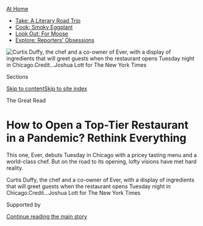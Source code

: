 <div id="app">

<div>

<div>

<div>

</div>

<div data-aria-hidden="false">

<div id="site-content" data-role="main">

<div>

<div class="css-1aor85t" style="opacity:0.000000001;z-index:-1;visibility:hidden">

<div class="css-1hqnpie">

<div class="css-epjblv">

<span class="css-17xtcya">[Food](/section/food)</span><span class="css-x15j1o">|</span><span class="css-fwqvlz">How
to Open a Top-Tier Restaurant in a Pandemic? Rethink
Everything</span>

</div>

<div class="css-k008qs">

<div class="css-1iwv8en">

<span class="css-18z7m18"></span>

<div>

</div>

</div>

<span class="css-1n6z4y">https://nyti.ms/3ff8X3j</span>

<div class="css-1705lsu">

<div class="css-4xjgmj">

<div class="css-4skfbu" data-role="toolbar" data-aria-label="Social Media Share buttons, Save button, and Comments Panel with current comment count" data-testid="share-tools">

  - 
  - 
  - 
  - 
    
    <div class="css-6n7j50">
    
    </div>

  - 
  - 

</div>

</div>

</div>

</div>

</div>

</div>

<div id="NYT_TOP_BANNER_REGION" class="css-11qgg8s">

<div>

<div id="maps-athome-menu" class="section interactive-content interactive-size-medium css-1du2ztb">

<div class="css-17ih8de interactive-body">

<div class="at-home-nav__innerContainer">

<div class="at-home-nav__title">

[At
Home](https://www.nytimes.com/spotlight/at-home?action=click&pgtype=Article&state=default&region=TOP_BANNER&context=at_home_menu)

</div>

  - [Take: A Literary Road
    Trip](https://www.nytimes.com/2020/07/28/books/time-for-a-literary-road-trip.html?action=click&pgtype=Article&state=default&region=TOP_BANNER&context=at_home_menu)
  - [Cook: Smoky
    Eggplant](https://www.nytimes.com/2020/07/29/magazine/bored-with-your-home-cooking-some-smoky-eggplant-will-fix-that.html?action=click&pgtype=Article&state=default&region=TOP_BANNER&context=at_home_menu)
  - [Look Out: For
    Moose](https://www.nytimes.com/2020/07/27/travel/moose-michigan-isle-royale.html?action=click&pgtype=Article&state=default&region=TOP_BANNER&context=at_home_menu)
  - [Explore: Reporters’
    Obsessions](https://www.nytimes.com/interactive/2020/at-home/even-more-reporters-editors-diaries-lists-recommendations.html?action=click&pgtype=Article&state=default&region=TOP_BANNER&context=at_home_menu)

</div>

</div>

</div>

</div>

</div>

<div id="fullBleedHeaderContent">

<div class="css-n4ws9g">

![<span class="css-16f3y1r e13ogyst0" data-aria-hidden="true">Curtis
Duffy, the chef and a co-owner of Ever, with a display of ingredients
that will greet guests when the restaurant opens Tuesday night in
Chicago.</span><span class="css-cnj6d5 e1z0qqy90" itemprop="copyrightHolder"><span class="css-1ly73wi e1tej78p0">Credit...</span><span><span>Joshua
Lott for The New York
Times</span></span></span>](https://static01.nyt.com/images/2020/07/29/dining/29virus-ever1/29virus-ever1-articleLarge.jpg?quality=75&auto=webp&disable=upscale)

</div>

<div class="css-3z92zw">

<div class="css-6cn7ki">

<div class="NYTAppHideMasthead css-1bcu9v6 e1suatyy0">

<div class="section css-1o1qe8k e1suatyy2">

<div class="css-cu5p7t er09x8g0">

<div class="css-6n7j50">

</div>

<span class="css-1dv1kvn">Sections</span>

[Skip to content](#site-content)[Skip to site index](#site-index)

</div>

<div class="css-10698na e1huz5gh0">

</div>

</div>

</div>

<span class="css-10ej3is ezdmqqa0">The Great Read</span>

<div class="css-1sojcmr ehdk2mb0">

# How to Open a Top-Tier Restaurant in a Pandemic? Rethink Everything

</div>

This one, Ever, debuts Tuesday in Chicago with a pricey tasting menu and
a world-class chef. But on the road to its opening, lofty visions have
met hard reality.

</div>

</div>

<div class="css-nwzfg5 e1gnum310">

<span class="css-1f9pvn2 dining">Curtis Duffy, the chef and a co-owner
of Ever, with a display of ingredients that will greet guests when the
restaurant opens Tuesday night in
Chicago.</span><span class="css-cnj6d5 e1z0qqy90" itemprop="copyrightHolder"><span class="css-1ly73wi e1tej78p0">Credit...</span><span><span>Joshua
Lott for The New York Times</span></span></span>

</div>

<div id="sponsor-wrapper" class="css-1hyfx7x">

<div id="sponsor-slug" class="css-19vbshk">

Supported by

</div>

[Continue reading the main
story](#after-sponsor)

<div id="sponsor" class="ad sponsor-wrapper" style="text-align:center;height:100%;display:block">

</div>

<div id="after-sponsor">

</div>

</div>

<div class="css-1wx1auc e1gnum311">

<div class="css-18e8msd">

<div class="css-vp77d3 epjyd6m0">

<div class="css-1baulvz">

By <span class="css-1baulvz last-byline" itemprop="name">Mark
Caro</span>

</div>

</div>

  - 
    
    <div class="css-ld3wwf e16638kd2">
    
    July 28,
    2020
    
    </div>

  - 
    
    <div class="css-4xjgmj">
    
    <div class="css-d8bdto" data-role="toolbar" data-aria-label="Social Media Share buttons, Save button, and Comments Panel with current comment count" data-testid="share-tools">
    
      - 
      - 
      - 
      - 
        
        <div class="css-6n7j50">
        
        </div>
    
      - 
      - 
    
    </div>
    
    </div>

</div>

</div>

</div>

<div class="section meteredContent css-1r7ky0e" name="articleBody" itemprop="articleBody">

<div class="css-1fanzo5 StoryBodyCompanionColumn">

<div class="css-53u6y8">

CHICAGO — The chef de cuisine was looking up mask prices online as the
team at [Ever](https://www.ever-restaurant.com/) discussed how to
approach guests entering the new restaurant.

Under normal circumstances this would not be an issue. These customers
would be paying at least $285 a head to be transported by peerless
hospitality and the creativity of the chef Curtis Duffy, who is making
[his long-awaited
return](https://www.nytimes.com/2019/06/24/dining/ever-restaurant-chicago-curtis-duffy.html)
to Chicago’s high-end dining scene after he and his longtime business
partner, Michael Muser, [abruptly
departed](https://www.nytimes.com/2017/12/20/dining/grace-chicago-chefs-quit.html)
Grace in 2017.

Yet following a state recommendation, the restaurant would require
diners to wear masks except when seated at their tables. So the team was
contemplating providing each arriving diner with a tote bag containing
Ever-branded personal protective equipment such as masks, gloves and
hand sanitizer.

Days later, Mr. Muser reconsidered, and not just because the apparent
$10-per-guest cost felt significant and most people carry their own
masks now. If diners are supposed to “get lost in a world of food and
wine,” he said, then maybe the restaurant shouldn’t greet them with:
“‘Here’s your first-aid survival kit. Don’t die. Enjoy your
dinner\!”

</div>

</div>

<div class="css-1fanzo5 StoryBodyCompanionColumn">

<div class="css-53u6y8">

In the best of times, building any restaurant from scratch is a fraught
venture. But Ever is a hugely ambitious, high-concept dining room with
an elaborate tasting menu, set to open Tuesday night in the thick of a
public-health crisis that for many people has made the very notion of
fine dining seem alien and scary.

As a result, preparations for the opening have become a series of lofty
visions and constant, real-world revisions.

“If the world has taught us anything in the past three months, “ Mr.
Muser said, “it’s that anything can happen.”

</div>

</div>

<div class="css-79elbk" data-testid="photoviewer-wrapper">

<div class="css-z3e15g" data-testid="photoviewer-wrapper-hidden">

</div>

<div class="css-1a48zt4 ehw59r15" data-testid="photoviewer-children">

![<span class="css-16f3y1r e13ogyst0" data-aria-hidden="true">The dining
room incorporates wooden  slats, layered plaster walls that evoke an
eroded canyon — and tables distanced from one
another.</span><span class="css-cnj6d5 e1z0qqy90" itemprop="copyrightHolder"><span class="css-1ly73wi e1tej78p0">Credit...</span><span>Joshua
Lott for The New York
Times</span></span>](https://static01.nyt.com/images/2020/07/29/dining/29virus-ever3/merlin_174519840_4e7c96d6-875d-4465-8cb4-15aff58b9bce-articleLarge.jpg?quality=75&auto=webp&disable=upscale)

</div>

</div>

<div class="css-79elbk" data-testid="photoviewer-wrapper">

<div class="css-z3e15g" data-testid="photoviewer-wrapper-hidden">

</div>

<div class="css-1a48zt4 ehw59r15" data-testid="photoviewer-children">

<div class="css-1xdhyk6 erfvjey0">

<span class="css-1ly73wi e1tej78p0">Image</span>

<div class="css-zjzyr8">

<div data-testid="lazyimage-container" style="height:257.77777777777777px">

</div>

</div>

</div>

<span class="css-16f3y1r e13ogyst0" data-aria-hidden="true">In an
appetizer of caviar and king crab, the restaurant’s logo is made from a
roasted coconut pudding and then frozen so it will keep its shape when
set into a cucumber
gel.</span><span class="css-cnj6d5 e1z0qqy90" itemprop="copyrightHolder"><span class="css-1ly73wi e1tej78p0">Credit...</span><span>Joshua
Lott for The New York Times</span></span>

</div>

</div>

<div class="css-1fanzo5 StoryBodyCompanionColumn">

<div class="css-53u6y8">

Grace received three Michelin stars for four consecutive years before
Mr. Duffy and Mr. Muser left in a clash with the owner. In June 2019,
after waiting for a noncompete clause to expire, the two announced plans
to open Ever in a new office building in the surging West Loop district.
Mr. Muser estimated that backers have spent close to $5 million “to
deliver to the city of Chicago the greatest dining room it’s ever seen.”

</div>

</div>

<div class="css-1fanzo5 StoryBodyCompanionColumn">

<div class="css-53u6y8">

Its layered plaster walls give the impression of an eroding canyon that
leads into a modern room punctuated by vertical wood slats, sliding
panels and widely spaced tables. In mid-March, though, with about 60
percent of construction done, Gov. J.B. Pritzker issued a
shelter-in-place order that would prohibit restaurant dining for months
in Illinois. When, weeks later, the two partners set a July 28 opening
date, it was a big roll of the dice.

On June 11, Ever emailed its mailing list to announce that two months’
worth of reservations were now on sale [via the restaurant-reservation
platform Tock](https://www.exploretock.com/ever/). Chicago restaurants
had been serving outdoor meals for just eight days, and Mayor Lori
Lightfoot and Governor Pritzker had yet to announce a date when indoor
dining could start. There was also no guarantee that a Covid-19
resurgence wouldn’t prompt another shutdown.

When the city did begin to allow indoor service, on June 26, it capped
capacity at 25 percent. Ever cut its seating plan to 40 guests a night,
not using all of the dining room’s 14 tables at once, but still: Would
enough people feel comfortable spending $285 or more for a 10-course
menu that would keep them indoors for about two hours? Is this kind of
luxury dining still appealing and viable in the pandemic?

Ever might be the test case.
[Alinea](https://www.alinearestaurant.com/), currently the city’s only
restaurant with three Michelin stars, has been serving takeout comfort
food since March, and has made no plans to reopen its Lincoln Park
dining room. ([AIR: Alinea in
Residence](https://www.exploretock.com/alinea/experience/156965/air-alinea-in-residence?date=2020-07-31&size=4&time=20%3A00),
an outdoor pop-up on a West Loop rooftop, opened July 1, though it
[closed for three
days](https://blockclubchicago.org/2020/07/11/alinea-pop-up-closed-after-staffer-tests-positive-for-coronavirus-days-after-covid-19-canape-backlash/)
after an employee, who had not worked in several days, reported testing
positive for the coronavirus. AIR reopened after co-workers tested
negative.)

Nick Kokonas, a co-owner of Alinea and the chief executive of Tock, said
the Ever partners “probably don’t have much of a choice as to whether or
not to open.”

“They started raising money and building this out before the crisis
hit,” he said. “At some point if they don’t attempt to open, the
financial obligations will be weighty enough that they cannot open.”
(Mr. Muser agreed with that assessment.)

</div>

</div>

<div class="css-1fanzo5 StoryBodyCompanionColumn">

<div class="css-53u6y8">

John Shields, executive chef at the acclaimed tasting-menu restaurant
[Smyth](https://www.smythandtheloyalist.com/smyth/), noted that for now,
Ever also won’t be able to count on Grace’s out-of-town clientele. “I
don’t envy them for trying to get started under this,” he
said.

-----

</div>

</div>

<div class="css-79elbk" data-testid="photoviewer-wrapper">

<div class="css-z3e15g" data-testid="photoviewer-wrapper-hidden">

</div>

<div class="css-1a48zt4 ehw59r15" data-testid="photoviewer-children">

<div class="css-1xdhyk6 erfvjey0">

<span class="css-1ly73wi e1tej78p0">Image</span>

<div class="css-zjzyr8">

<div data-testid="lazyimage-container" style="height:257.77777777777777px">

</div>

</div>

</div>

<span class="css-16f3y1r e13ogyst0" data-aria-hidden="true">Michael
Muser, Ever’s co-owner and director of operations, has come to expect
constant change. “I feel like we’re all just waiting for the next shoe
to drop,” he
said.</span><span class="css-cnj6d5 e1z0qqy90" itemprop="copyrightHolder"><span class="css-1ly73wi e1tej78p0">Credit...</span><span>Joshua
Lott for The New York Times</span></span>

</div>

</div>

<div class="css-1fanzo5 StoryBodyCompanionColumn">

<div class="css-53u6y8">

No wonder Mr. Muser was nervous when, at 6:30 a.m. on June 11, he
announced the sale of tickets. By 9:15 a.m., all of the available
two-tops were sold out, and tables for four weren’t far behind.

“I don’t think any one of us could have predicted that people were going
to want to buy reservations that fast,” Amy Cordell, the general
manager, said as she and Mr. Muser, wearing masks in Ever’s windowless
office, watched the tickets sell on her computer screen.

“We opened a restaurant today,” Mr. Muser crowed.

But any feeling of triumph soon gave way to awareness that the clock was
ticking. The team was behind in so many areas, like hiring; they had
just lost two captains for travel and family reasons related to
Covid-19. Even obtaining staff uniforms had become a headache; the store
that supplied Grace had closed, so Ms. Cordell had to track down a
uniform manufacturer online and collect the workers’ measurements
herself.

Those were the minor problems.

“We would be idiots, foolish, silly, ungrateful not to look at what just
happened with our reservations and be anything but humbled by it,” Mr.
Muser said. “But inside my brain and my heart, I’m like every other
American on the planet. I feel like we’re all just waiting for the next
shoe to drop.”

</div>

</div>

<div class="css-1fanzo5 StoryBodyCompanionColumn">

<div class="css-53u6y8">

Mr. Muser, 46, is the talker of the Ever partners. Mr. Duffy, 45,
prefers to express himself through his cooking, though his intense glare
also gets his message
across.

</div>

</div>

<div class="css-79elbk" data-testid="photoviewer-wrapper">

<div class="css-z3e15g" data-testid="photoviewer-wrapper-hidden">

</div>

<div class="css-1a48zt4 ehw59r15" data-testid="photoviewer-children">

<div class="css-1xdhyk6 erfvjey0">

<span class="css-1ly73wi e1tej78p0">Image</span>

<div class="css-zjzyr8">

<div data-testid="lazyimage-container" style="height:257.77777777777777px">

</div>

</div>

</div>

<span class="css-16f3y1r e13ogyst0" data-aria-hidden="true">From left,
Mr. Duffy, the sous-chef Richie Farina, the chef de cuisine Justin Selk
and the chef de partie Chris Sullivan prepared an amuse bouche last week
for the first friends-and-family
dinner.</span><span class="css-cnj6d5 e1z0qqy90" itemprop="copyrightHolder"><span class="css-1ly73wi e1tej78p0">Credit...</span><span>Joshua
Lott for The New York Times</span></span>

</div>

</div>

<div class="css-1fanzo5 StoryBodyCompanionColumn">

<div class="css-53u6y8">

The chef has three Michelin stars tattooed on his right hand, and he
aims to recapture them at Ever. But a week into July, he was still
conceptualizing dishes on paper because he couldn’t get into his kitchen
amid the cacophony of behind-schedule work.

“I just want the construction to get the hell out,” he said, glowering.

Uncertainty over the availability of ingredients also delayed Mr.
Duffy’s menu development, though the chef is prone to improvising.

“Is there less out there?” he said. “Yes. Doesn’t mean we can’t work
around it. If we can’t get fennel right now, OK, fine, we’ll find
something else.”

As it turned out, fennel would wind up on a dish with lamb loin and lamb
tongue, braised sunflower seeds, grapefruit sections and mâche in a
puddle of coffee gastrique.

In a conference room on the building’s ninth floor, Mr. Duffy and his
chef de cuisine, Justin Selk, brainstormed an array of canapés to serve
guests before they reached their seats. The idea was that the diners
would pause in a corner to enjoy bites of food that hung from the
ceiling on clips and sat on little ledges built into the wall.

</div>

</div>

<div class="css-1fanzo5 StoryBodyCompanionColumn">

<div class="css-53u6y8">

But complications loomed. “They’re wearing their mask, they get to the
corner — that’s going to involve them removing their mask to enjoy
whatever these bites are,” Mr. Selk said. He suggested that towels be
handy.

The two chefs imagined what kind of vessels might contain these small
bites: spoons, shot glasses, hand bowls, corks, bark, cocktail pins,
leaves, branches, a raspberry bush, dry ice or even a bed of sodium
hexafluoride gas. Then they considered the food possibilities: Ibérico
ham, fruit leather, cured fish, cold soup, bubble tea, tapioca chips,
various crackers, savory meringues, frozen
beets.

</div>

</div>

<div class="css-79elbk" data-testid="photoviewer-wrapper">

<div class="css-z3e15g" data-testid="photoviewer-wrapper-hidden">

</div>

<div class="css-1a48zt4 ehw59r15" data-testid="photoviewer-children">

<div class="css-1xdhyk6 erfvjey0">

<span class="css-1ly73wi e1tej78p0">Image</span>

<div class="css-zjzyr8">

<div data-testid="lazyimage-container" style="height:257.77777777777777px">

</div>

</div>

</div>

<span class="css-16f3y1r e13ogyst0" data-aria-hidden="true">Mr. Duffy
had hoped that arriving guests could grab bites from clips hanging from
a hallway-corner ceiling, but safety concerns led him to shift to this
look-but-don’t-eat display of
ingredients.</span><span class="css-cnj6d5 e1z0qqy90" itemprop="copyrightHolder"><span class="css-1ly73wi e1tej78p0">Credit...</span><span>Joshua
Lott for The New York Times</span></span>

</div>

</div>

<div class="css-1fanzo5 StoryBodyCompanionColumn">

<div class="css-53u6y8">

“They were going to be hung for a half-hour window, with multiple tables
coming in,” Mr. Duffy said. “But with this whole Covid thing, I don’t
know how many people are going to get weirded out by food that’s hanging
there, knowing that someone else had walked through that. They might be
weirded out just at the idea of hanging food anyway.”

By the time the full staff of 33 assembled for orientation on July 13,
that last instinct had prevailed, and the bites had given way to “more
of an art installation,” as Mr. Duffy put it. Now the ceiling and wall
would showcase 75 ingredients to be featured in the coming meal.

“As opposed to eating it,” he said, “now you get to look at it.”

There may be [some
advantages](https://www.nytimes.com/2020/07/28/dining/melbourne-restaurants-coronavirus.html)
to opening this sort of restaurant during a pandemic. The tasting-menu
format, coupled with the advance sale of tickets, removes the
uncertainties involved in food ordering, and the check average is
guaranteed to be high. The attention to detail and highly ritualized
style of service can help keep safety measures on track.

Ever is also able to start with a scaled-back work force rather than
trying to support a staff hired in more flush times. By offering just
one tasting menu instead of the two originally planned, Mr. Duffy can
employ fewer cooks than at Grace, though the sudden departure of two
last week left the kitchen short-handed, with four chefs and seven line
cooks just days before opening.

</div>

</div>

<div class="css-1fanzo5 StoryBodyCompanionColumn">

<div class="css-53u6y8">

Kevin Boehm, a co-chief executive of the local [Boka Restaurant
Group](https://www.bokagrp.com/) (which includes Stephanie Izard’s Girl
& the Goat and Lee Wolen’s Boka), said Ever’s “silver lining” is that
the shutdown didn’t kill its momentum.

“It’s fortunate for them that they didn’t open and then have to close
down,” Mr. Boehm said. “I love Curtis and Michael, so I root for them as
human beings. They’re super-talented, and I think it’s good for our city
to have another restaurant at that level.”

Mr. Muser’s orientation-day speech to the staff hit safety concerns hard
and repeatedly. He urged everyone to stay away from other people when
not at the restaurant, saying he didn’t want them to get sick or Ever to
be shut down. Each employee arriving at the restaurant must submit to a
temperature check, sign a health questionnaire and wear a mask at all
times.

</div>

</div>

<div class="css-79elbk" data-testid="photoviewer-wrapper">

<div class="css-z3e15g" data-testid="photoviewer-wrapper-hidden">

</div>

<div class="css-1a48zt4 ehw59r15" data-testid="photoviewer-children">

<div class="css-1xdhyk6 erfvjey0">

<span class="css-1ly73wi e1tej78p0">Image</span>

<div class="css-zjzyr8">

<div data-testid="lazyimage-container" style="height:257.77777777777777px">

</div>

</div>

</div>

<span class="css-16f3y1r e13ogyst0" data-aria-hidden="true">Members of
Ever’s front-of-the-house staff were briefed on the evening’s service
and guests before the first friends-and-family night, last
Thursday.</span><span class="css-cnj6d5 e1z0qqy90" itemprop="copyrightHolder"><span class="css-1ly73wi e1tej78p0">Credit...</span><span>Joshua
Lott for The New York
Times</span></span>

</div>

</div>

<div class="css-79elbk" data-testid="photoviewer-wrapper">

<div class="css-z3e15g" data-testid="photoviewer-wrapper-hidden">

</div>

<div class="css-1a48zt4 ehw59r15" data-testid="photoviewer-children">

<div class="css-1xdhyk6 erfvjey0">

<span class="css-1ly73wi e1tej78p0">Image</span>

<div class="css-zjzyr8">

<div data-testid="lazyimage-container" style="height:257.77777777777777px">

</div>

</div>

</div>

<span class="css-16f3y1r e13ogyst0" data-aria-hidden="true">Ever’s
scallop dish is plated with mango in three forms, a lardo veil and the
herb hoja
santa.</span><span class="css-cnj6d5 e1z0qqy90" itemprop="copyrightHolder"><span class="css-1ly73wi e1tej78p0">Credit...</span><span>Joshua
Lott for The New York
Times</span></span>

</div>

</div>

<div class="css-79elbk" data-testid="photoviewer-wrapper">

<div class="css-z3e15g" data-testid="photoviewer-wrapper-hidden">

</div>

<div class="css-1a48zt4 ehw59r15" data-testid="photoviewer-children">

<div class="css-1xdhyk6 erfvjey0">

<span class="css-1ly73wi e1tej78p0">Image</span>

<div class="css-zjzyr8">

<div data-testid="lazyimage-container" style="height:257.77777777777777px">

</div>

</div>

</div>

<span class="css-16f3y1r e13ogyst0" data-aria-hidden="true">Jessica and
Doug Streicher were among Ever’s first diners, at a friends-and-family
night last
week.</span><span class="css-cnj6d5 e1z0qqy90" itemprop="copyrightHolder"><span class="css-1ly73wi e1tej78p0">Credit...</span><span>Joshua
Lott for The New York Times</span></span>

</div>

</div>

<div class="css-1fanzo5 StoryBodyCompanionColumn">

<div class="css-53u6y8">

“We get to come here and be a part of something awesome, and that does
not come free in 2020,” Mr. Muser told the group. “It comes at a cost.”

</div>

</div>

<div class="css-1fanzo5 StoryBodyCompanionColumn">

<div class="css-53u6y8">

Illinois has experienced nearly a week with more than 1,200 new
coronavirus cases a day, and [case numbers are
surging](https://slack-redir.net/link?url=https%3A%2F%2Fwww.nytimes.com%2Finteractive%2F2020%2Fus%2Fcoronavirus-us-cases.html%23states)
in most of the United States. Hours after Mr. Muser’s speech, Gov. Gavin
Newsom shut down indoor dining rooms and bars across California. New
York City had already postponed its return to indoor dining, and last
week Mayor Lightfoot announced that Chicago bars that didn’t serve food
could not sell alcohol indoors.

“I don’t read the news anymore,” Mr. Duffy said. “I deleted it from my
phone.”

Mr. Muser can’t wrap his head around the possibility of a future
shutdown of indoor dining. “It just removes all the joy from my
profession,” he said. “There’s no such thing as three-Michelin-star
to-go anything.”

He checks the virus numbers every morning, then plows ahead, because
there can be no hesitation when you’re in the final stretch of opening a
restaurant. Most of Ever’s reservations through the end of September
have been sold.

Last Tuesday, the kitchen plated the menu for him and the sommeliers
Jessica Dennis and Ryan Rickelman so they could decide which wines to
pair with, say, caviar and king crab nestled into a cucumber gel in
which the Ever logo has been embedded with roasted coconut pudding.

Late Thursday afternoon, Mr. Selk and Chris Sullivan, a line cook, were
hanging dehydrated foods — among them slices of dragonfruit, a maitake
mushroom, a Fresno pepper and herbs in rice paper — in the hallway
corner as the team prepared for the first of three nights of
friends-and-family diners.

Mr. Muser was putting the finishing touches on his elegant solution to
the P.P.E. question. He had hired the same craftsman who designed the
walls to create a matching sculpturelike table that would sit inside the
entryway to hold masks and hand sanitizer.

“It’s a $6,000 problem solver,” Mr. Muser said with a rueful smile. He
called it “the Covid table.”

The automatic sanitizer dispenser wound up spewing so much goop onto the
first guests’ hands that it dripped onto the floor. Mr. Muser made a
note. One more problem to solve.

</div>

</div>

<div class="css-1fanzo5 StoryBodyCompanionColumn">

<div class="css-53u6y8">

-----

Ever, 1340 West Fulton Street, Chicago;
[ever-restaurant.com](https://www.ever-restaurant.com/); reservations,
[exploretock.com/ever](https://www.exploretock.com/ever).

</div>

</div>

<div>

</div>

<div class="css-1fanzo5 StoryBodyCompanionColumn">

<div class="css-53u6y8">

*Follow* [*NYT Food on Twitter*](https://twitter.com/nytfood) *and*
[*NYT Cooking on Instagram*](https://www.instagram.com/nytcooking/)*,*
[*Facebook*](https://www.facebook.com/nytcooking/)*,*
[*YouTube*](https://www.youtube.com/nytcooking) *and*
[*Pinterest*](https://www.pinterest.com/nytcooking/)*.* [*Get regular
updates from NYT Cooking, with recipe suggestions, cooking tips and
shopping advice*](https://www.nytimes.com/newsletters/cooking)*.*

</div>

</div>

</div>

<div>

</div>

<div>

</div>

<div>

</div>

<div>

<div id="bottom-wrapper" class="css-1ede5it">

<div id="bottom-slug" class="css-l9onyx">

Advertisement

</div>

[Continue reading the main
story](#after-bottom)

<div id="bottom" class="ad bottom-wrapper" style="text-align:center;height:100%;display:block;min-height:90px">

</div>

<div id="after-bottom">

</div>

</div>

</div>

</div>

</div>

## Site Index

<div>

</div>

## Site Information Navigation

  - [© <span>2020</span> <span>The New York Times
    Company</span>](https://help.nytimes.com/hc/en-us/articles/115014792127-Copyright-notice)

<!-- end list -->

  - [NYTCo](https://www.nytco.com/)
  - [Contact
    Us](https://help.nytimes.com/hc/en-us/articles/115015385887-Contact-Us)
  - [Work with us](https://www.nytco.com/careers/)
  - [Advertise](https://nytmediakit.com/)
  - [T Brand Studio](http://www.tbrandstudio.com/)
  - [Your Ad
    Choices](https://www.nytimes.com/privacy/cookie-policy#how-do-i-manage-trackers)
  - [Privacy](https://www.nytimes.com/privacy)
  - [Terms of
    Service](https://help.nytimes.com/hc/en-us/articles/115014893428-Terms-of-service)
  - [Terms of
    Sale](https://help.nytimes.com/hc/en-us/articles/115014893968-Terms-of-sale)
  - [Site
    Map](https://spiderbites.nytimes.com)
  - [Help](https://help.nytimes.com/hc/en-us)
  - [Subscriptions](https://www.nytimes.com/subscription?campaignId=37WXW)

</div>

</div>

</div>

</div>
